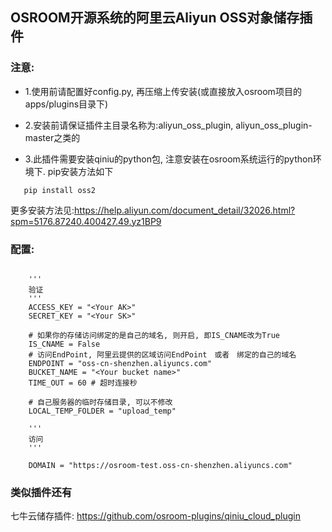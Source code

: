 ## OSROOM开源系统的阿里云Aliyun OSS对象储存插件
### 注意:
- 1.使用前请配置好config.py, 再压缩上传安装(或直接放入osroom项目的apps/plugins目录下)

- 2.安装前请保证插件主目录名称为:aliyun_oss_plugin, aliyun_oss_plugin-master之类的

- 3.此插件需要安装qiniu的python包, 注意安装在osroom系统运行的python环境下. pip安装方法如下
 ```
    pip install oss2
 ```
更多安装方法见:https://help.aliyun.com/document_detail/32026.html?spm=5176.87240.400427.49.yz1BP9
### 配置:

```

    '''
    验证
    '''
    ACCESS_KEY = "<Your AK>"
    SECRET_KEY = "<Your SK>"

    # 如果你的存储访问绑定的是自己的域名, 则开启, 即IS_CNAME改为True
    IS_CNAME = False
    # 访问EndPoint, 阿里云提供的区域访问EndPoint　或者　绑定的自己的域名
    ENDPOINT = "oss-cn-shenzhen.aliyuncs.com"
    BUCKET_NAME = "<Your bucket name>"
    TIME_OUT = 60 # 超时连接秒

    # 自己服务器的临时存储目录, 可以不修改
    LOCAL_TEMP_FOLDER = "upload_temp"

    '''
    访问
    '''

    DOMAIN = "https://osroom-test.oss-cn-shenzhen.aliyuncs.com"

```

### 类似插件还有

七牛云储存插件: https://github.com/osroom-plugins/qiniu_cloud_plugin
